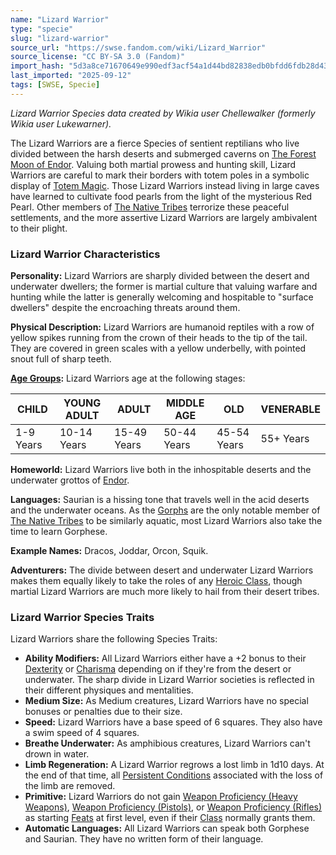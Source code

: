 ```yaml
---
name: "Lizard Warrior"
type: "specie"
slug: "lizard-warrior"
source_url: "https://swse.fandom.com/wiki/Lizard_Warrior"
source_license: "CC BY-SA 3.0 (Fandom)"
import_hash: "5d3a8ce71670649e990edf3acf54a1d44bd82838edb0bfdd6fdb28d43e6ec8f9"
last_imported: "2025-09-12"
tags: [SWSE, Specie]
---
```

*Lizard Warrior Species data created by Wikia user Chellewalker (formerly Wikia user Lukewarner).*

The Lizard Warriors are a fierce Species of sentient reptilians who live divided between the harsh deserts and submerged caverns on [The Forest Moon of Endor](https://swse.fandom.com/wiki/The_Forest_Moon_of_Endor). Valuing both martial prowess and hunting skill, Lizard Warriors are careful to mark their borders with totem poles in a symbolic display of [Totem Magic](https://swse.fandom.com/wiki/Totem_Magic). Those Lizard Warriors instead living in large caves have learned to cultivate food pearls from the light of the mysterious Red Pearl. Other members of [The Native Tribes](https://swse.fandom.com/wiki/The_Native_Tribes) terrorize these peaceful settlements, and the more assertive Lizard Warriors are largely ambivalent to their plight.
### Lizard Warrior Characteristics
**Personality:** Lizard Warriors are sharply divided between the desert and underwater dwellers; the former is martial culture that valuing warfare and hunting while the latter is generally welcoming and hospitable to "surface dwellers" despite the encroaching threats around them.

**Physical Description:** Lizard Warriors are humanoid reptiles with a row of yellow spikes running from the crown of their heads to the tip of the tail. They are covered in green scales with a yellow underbelly, with pointed snout full of sharp teeth.

**[Age Groups](https://swse.fandom.com/wiki/Age_Groups):** Lizard Warriors age at the following stages:

| CHILD | YOUNG ADULT | ADULT | MIDDLE AGE | OLD | VENERABLE |
| --- | --- | --- | --- | --- | --- |
| 1-9 Years | 10-14 Years | 15-49 Years | 50-44 Years | 45-54 Years | 55+ Years |

**Homeworld:** Lizard Warriors live both in the inhospitable deserts and the underwater grottos of [Endor](https://swse.fandom.com/wiki/Endor).

**Languages:** Saurian is a hissing tone that travels well in the acid deserts and the underwater oceans. As the [Gorphs](https://swse.fandom.com/wiki/Gorphs) are the only notable member of [The Native Tribes](https://swse.fandom.com/wiki/The_Native_Tribes) to be similarly aquatic, most Lizard Warriors also take the time to learn Gorphese.

**Example Names:** Dracos, Joddar, Orcon, Squik.

**Adventurers:** The divide between desert and underwater Lizard Warriors makes them equally likely to take the roles of any [Heroic Class](https://swse.fandom.com/wiki/Heroic_Class), though martial Lizard Warriors are much more likely to hail from their desert tribes.
### Lizard Warrior Species Traits
Lizard Warriors share the following Species Traits:
- **Ability Modifiers:** All Lizard Warriors either have a +2 bonus to their [Dexterity](https://swse.fandom.com/wiki/Dexterity) or [Charisma](https://swse.fandom.com/wiki/Charisma) depending on if they're from the desert or underwater. The sharp divide in Lizard Warrior societies is reflected in their different physiques and mentalities.
- **Medium Size:** As Medium creatures, Lizard Warriors have no special bonuses or penalties due to their size.
- **Speed:** Lizard Warriors have a base speed of 6 squares. They also have a swim speed of 4 squares.
- **Breathe Underwater:** As amphibious creatures, Lizard Warriors can't drown in water.
- **Limb Regeneration:** A Lizard Warrior regrows a lost limb in 1d10 days. At the end of that time, all [Persistent Conditions](https://swse.fandom.com/wiki/Persistent_Conditions) associated with the loss of the limb are removed.
- **Primitive:** Lizard Warriors do not gain [Weapon Proficiency (Heavy Weapons)](https://swse.fandom.com/wiki/Weapon_Proficiency_(Heavy_Weapons)), [Weapon Proficiency (Pistols)](https://swse.fandom.com/wiki/Weapon_Proficiency_(Pistols)), or [Weapon Proficiency (Rifles)](https://swse.fandom.com/wiki/Weapon_Proficiency_(Rifles)) as starting [Feats](https://swse.fandom.com/wiki/Feats) at first level, even if their [Class](https://swse.fandom.com/wiki/Class) normally grants them.
- **Automatic Languages:** All Lizard Warriors can speak both Gorphese and Saurian. They have no written form of their language.
